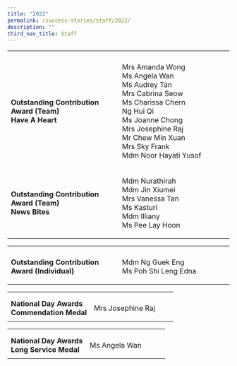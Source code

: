 ```yaml
---
title: "2022"
permalink: /success-stories/staff/2022/
description: ""
third_nav_title: Staff
---
```

<table><tbody>
<tr><th style="width:50%"></th><th></th></tr>
<tr>
	<td style="text-align: left;">
	<b>Outstanding Contribution Award (Team)<br>
		Have A Heart</b></td>
<td><p>Mrs Amanda Wong<br>Ms Angela Wan<br> Ms Audrey Tan<br>Mrs Cabrina Seow<br>Ms Charissa Chern<br> Ng Hui Qi<br> Ms Joanne Chong<br>Mrs Josephine Raj<br>Mr Chew Min Xuan<br>Mrs Sky Frank<br>Mdm Noor Hayati Yusof </p></td>
</tr>
	<tr>
	<td style="text-align: left;">
	<b>Outstanding Contribution Award (Team)<br>
		News Bites</b></td>
<td><p>Mdm Nurathirah<br>Mdm Jin Xiumei<br>Mrs Vanessa Tan<br>Ms Kasturi<br>Mdm Illiany<br>Ms Pee Lay Hoon</p></td>
</tr>
</tbody></table>

<table><tbody>
<tr><th style="width:50%"></th><th></th></tr>
<tr>
	<td style="text-align: left;">
	<b>Outstanding Contribution Award (Individual)</b></td>
<td><p>Mdm Ng Guek Eng<br>Ms Poh Shi Leng Edna
</p></td>
</tr></tbody></table>

<table><tbody>
<tr><th style="width:50%"></th><th></th></tr>
<tr>
	<td style="text-align: left;">
	<b>National Day Awards<br>
		Commendation Medal</b></td>
<td><p>Mrs Josephine Raj </p></td>
</tr>
</tbody></table>
<table><tbody>
<tr><th style="width:50%"></th><th></th></tr>
<tr>
	<td style="text-align: left;">
	<b>National Day Awards<br>
		Long Service Medal</b></td>
<td><p>Ms Angela Wan </p></td>
</tr>
</tbody></table>